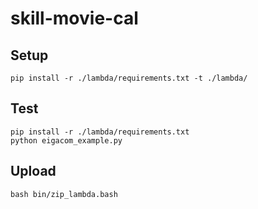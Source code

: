 # skill-movie-cal


## Setup

```
pip install -r ./lambda/requirements.txt -t ./lambda/
```

## Test

```
pip install -r ./lambda/requirements.txt
python eigacom_example.py
```

## Upload

```
bash bin/zip_lambda.bash
```
